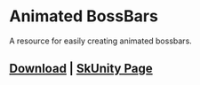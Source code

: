 # Animated BossBars
A resource for easily creating animated bossbars.


## [Download](https://chris1111.github.io/DownGit/#/home?url=https://github.com/erenkarakal/SkriptHarbor/tree/main/resources/AnimatedBossBars) | [SkUnity Page](https://forums.skunity.com/resources/animated-bossbars.1598/)